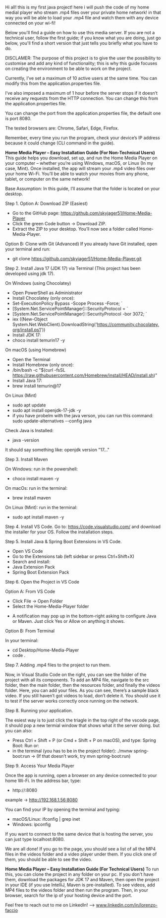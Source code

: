 Hi all! this is my first java project! here i will push the code of my home medial player who stream .mp4 files over your private home network!
in that way you will be able to load your .mp4 file and watch them with any device connected on your wi-fi! 

Below you'll find a guide on how to use this media server. If you are not a technical user, follow the first guide; if you know what you are doing, just go below, you'll find a short version that just tells you briefly what you have to do.

DISCLAMER: The purpose of this project is to give the user the possibility to customise and add any kind of functionality; this is why this guide focuses on creating the environment to be able to work on the project.

Currently, I’ve set a maximum of 10 active users at the same time. You can modify this from the application.properties file.

I’ve also imposed a maximum of 1 hour before the server stops if it doesn’t receive any requests from the HTTP connection. You can change this from the application.properties file.

You can change the port from the application.properties file, the default one is port 8080.

The tested browsers are: Chrome, Safari, Edge, Firefox.

Remember, every time you run the program, check your device’s IP address because it could change (CLI command in the guide).

******Home Media Player – Easy Installation Guide (For Non-Technical Users)******
This guide helps you download, set up, and run the Home Media Player on your computer – whether you’re using Windows, macOS, or Linux (In my case, Mint).
Once installed, the app will stream your .mp4 video files over your home Wi-Fi. You’ll be able to watch your movies from any phone, tablet, or computer on the same network!

Base Assumption: In this guide, I’ll assume that the folder is located on your desktop.

Step 1.
Option A: Download ZIP (Easiest)
- Go to the GitHub page: https://github.com/skyjager51/Home-Media-Player
- Click the green Code button → Download ZIP.
- Extract the ZIP to your desktop. You’ll now see a folder called Home-Media-Player.

Option B: Clone with Git (Advanced)
If you already have Git installed, open your terminal and run: 
- git clone https://github.com/skyjager51/Home-Media-Player.git


Step 2.
Install Java 17 (JDK 17) via Terminal (This project has been developed using jdk 17).

On Windows (using Chocolatey)
- Open PowerShell as Administrator
- Install Chocolatey (only once):
- 	Set-ExecutionPolicy Bypass -Scope Process -Force; `
- 	[System.Net.ServicePointManager]::SecurityProtocol = `
- 	[System.Net.ServicePointManager]::SecurityProtocol -bor 3072; `
- 	iex ((New-Object System.Net.WebClient).DownloadString('https://community.chocolatey.org/install.ps1'))
- Install JDK 17:
- 	choco install temurin17 -y


On macOS (using Homebrew)
- Open the Terminal
- Install Homebrew (only once):
- 	/bin/bash -c "$(curl -fsSL https://raw.githubusercontent.com/Homebrew/install/HEAD/install.sh)"
- Install Java 17:
- 	brew install temurin@17


On Linux (Mint)
- sudo apt update
- sudo apt install openjdk-17-jdk -y
- if you have probelm with the java verson, you can run this command: sudo update-alternatives --config java


Check Java is Installed:
- java -version

It should say something like: openjdk version "17..."


Step 3.
Install Maven

On Windows:
run in the powershell:
- choco install maven -y


On macOs:
run in the terminal:
- brew install maven

  
On Linux (Mint):
run in the terminal:
- sudo apt install maven -y


Step 4.
Install VS Code.
Go to: https://code.visualstudio.com/ and download the installer for your OS. Follow the installation steps.


Step 5.
Install Java & Spring Boot Extensions in VS Code.
- Open VS Code
- Go to the Extensions tab (left sidebar or press Ctrl+Shift+X)
- Search and install:
- 	Java Extension Pack
- 	Spring Boot Extension Pack


Step 6.
Open the Project in VS Code

Option A: From VS Code
- Click File → Open Folder
- Select the Home-Media-Player folder

* A notification may pop up in the bottom-right asking to configure Java or Maven. Just click Yes or Allow on anything it shows.

Option B: From Terminal

In your terminal:
- cd Desktop/Home-Media-Player
- code .


Step 7.
Adding .mp4 files to the project to run them.

Now, in Visual Studio Code on the right, you can see the folder of the project with all its components. To add an MP4 file, navigate to the src folder, then the main folder, then the resources folder, and finally the videos folder. Here, you can add your files. As you can see, there’s a sample black video. If you still haven’t got videos to load, don’t delete it. You should use it to test if the server works correctly once running on the network.


Step 8.
Running your application.

The esiest way is to just click the triagle in the top right of the vscode page, it should pop a new termial window that shows what it the server doing.
but you can also:
- Press Ctrl + Shift + P (or Cmd + Shift + P on macOS), and type: Spring Boot: Run
or:
- in the terminal (you has to be in the project folder): ./mvnw spring-boot:run -> (If that doesn’t work, try mvn spring-boot:run)


Step 9.
Access Your Media Player

Once the app is running, open a browser on any device connected to your home Wi-Fi.
In the address bar, type:
 - http://<your-computer-ip>:8080

example -> http://192.168.1.56:8080

You can find your IP by opening the terminal and typing:
- macOS/Linux: ifconfig | grep inet
- Windows: ipconfig

If you want to connect to the same device that is hosting the server, you can just type localhost:8080.


We are all done! If you go to the page, you should see a list of all the MP4 files in the videos folder and a video player under them. If you click one of them, you should 
be able to see the video.


******Home Media Player – Easy Installation Guide (For Technical Users)******
To run this, you can clone the project in any folder on your pc.
If you don't have them, download the packages for JDK 17 and Maven, then open the project in your IDE (if you use IntelliJ, Maven is pre-installed).
To see videos, add MP4 files to the videos folder and then run the program. Then, in your browser, search for the ip of your hosting device and the port.


Feel free to reach out to me on LinkedIn! --> www.linkedin.com/in/lorenzo-faccio


